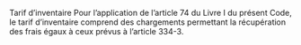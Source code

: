 Tarif d’inventaire
Pour l’application de l’article 74 du Livre I du présent Code, le tarif d’inventaire comprend des chargements permettant la récupération des frais égaux à ceux prévus à l’article 334-3.